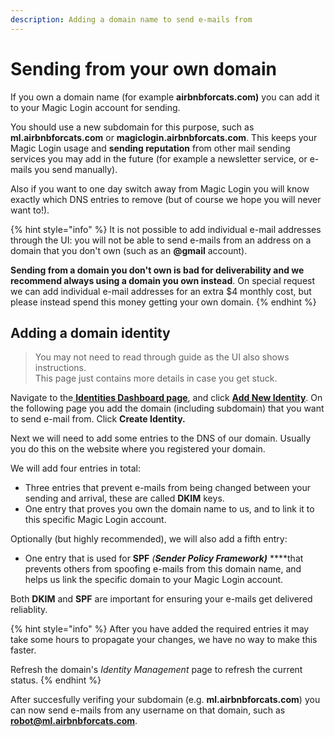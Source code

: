 ```yaml
---
description: Adding a domain name to send e-mails from
---
```


# Sending from your own domain

If you own a domain name \(for example **airbnbforcats.com\)** you can add it to your Magic Login account for sending. 

You should use a new subdomain for this purpose, such as **ml.airbnbforcats.com** or  **magiclogin.airbnbforcats.com**. This keeps your Magic Login usage and **sending reputation** from other mail sending services you may add in the future \(for example a newsletter service, or e-mails you send manually\).

Also if you want to one day switch away from Magic Login you will know exactly which DNS entries to remove \(but of course we hope you will never want to!\).

{% hint style="info" %}
It is not possible to add individual e-mail addresses through the UI: you will not be able to send e-mails from an address on a domain that you don't own \(such as an **@gmail** account\).

**Sending from a domain you don't own is bad for deliverability and we recommend always using a domain you own instead**. On special request we can add individual e-mail addresses for an extra $4 monthly cost, but please instead spend this money getting your own domain.
{% endhint %}

## Adding a domain identity

> You may not need to read through guide as the UI also shows instructions.  
> This page just contains more details in case you get stuck.

Navigate to the[ **Identities Dashboard page**](https://magiclogin.net/dashboard/identities), and click [**Add New Identity**](https://magiclogin.net/dashboard/identities/new). On the following page you add the domain \(including subdomain\) that you want to send e-mail from. Click **Create Identity.**

Next we will need to add some entries to the DNS of our domain. Usually you do this on the website where you registered your domain.

We will add four entries in total: 

* Three entries that prevent e-mails from being changed between your sending and arrival, these are called **DKIM** keys. 
* One entry that proves you own the domain name to us, and to link it to this specific Magic Login account.

Optionally \(but highly recommended\), we will also add a fifth entry:

* One entry that is used for **SPF** _\(**Sender Policy Framework\)**_ ****that prevents others from spoofing e-mails from this domain name, and helps us link the specific domain to your Magic Login account.

Both **DKIM** and **SPF** are important for ensuring your e-mails get delivered reliablity.

{% hint style="info" %}
After you have added the required entries it may take some hours to propagate your changes, we have no way to make this faster.

Refresh the domain's _Identity Management_ page to refresh the current status. 
{% endhint %}

After succesfully verifing your subdomain \(e.g. **ml.airbnbforcats.com**\) you can now send e-mails from any username on that domain, such as **robot@ml.airbnbforcats.com**.



